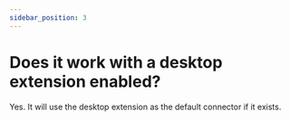 ```yaml
---
sidebar_position: 3
---
```


# Does it work with a desktop extension enabled?

Yes. It will use the desktop extension as the default connector if it exists.